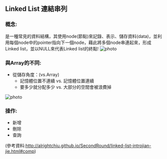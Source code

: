 ## Linked List 連結串列
### 概念:         
   是一種常見的資料結構，其使用node(節點)來記錄、表示、儲存資料(data)，並利用每個node中的pointer指向下一個node，藉此將多個node串連起來，形成Linked list，並以NULL來代表Linked list的終點!
 ![photo](https://github.com/alrightchiu/SecondRound/blob/master/content/Algorithms%20and%20Data%20Structures/BasicDataStructures/LinkedList/Intro/f1.png?raw=true)
         
### 與Array的不同:
  * 從儲存角度：(vs.Array)     
    * 記憶體位置不連續 vs. 記憶體位置連續        
    * 要多少就分配多少 vs. 大部分的空間會被浪費掉       
    
![photo](https://github.com/stopraining/LearningNote/blob/master/pic/linkedlist2.jpg)        

### 操作:          
   * 新增
   * 刪除
   * 查詢      
   
(參考資料:http://alrightchiu.github.io/SecondRound/linked-list-introjian-jie.html#comp)
